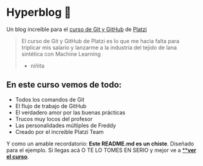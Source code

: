 # Hyperblog 💚
Un blog increíble para el [curso de Git y GitHub](https://platzi.com/cursos/git-github/ "curso de Git y GitHub") de [Platzi](https://platzi.com/ "Platzi")
> El curso de Git y GitHub de Platzi es lo que me hacìa falta para triplicar mis salario y lanzarme a la industria del tejido de lana sintética con Machine Learning
> * niñita

## En este curso vemos de todo:
* Todos los comandos de Git
* El flujo de trabajo de GitHub
* El verdadero amor por las buenas prácticas
* Trucos muy locos del profesor
* Las personalidades múltiples de Freddy
* Creado por el increible Platzi Team

Y como un amable recordatorio: **Este README.md es un chiste**. Diseñado para el ejemplo. Si llegas acá O TE LO TOMES EN SERIO y mejor ve a [****ver el curso**](https://platzi.com/cursos/git-github/ "ver el curso").
